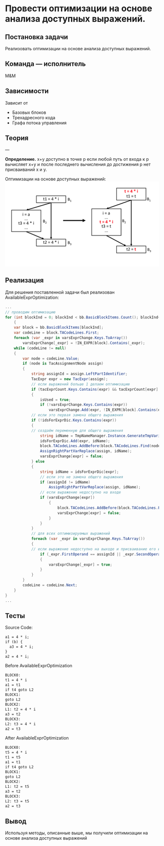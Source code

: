 # Провести оптимизации на основе анализа доступных выражений.

## Постановка задачи
Реализовать оптимизации на основе анализа доступных выражений.
## Команда — исполнитель
M&M

## Зависимости
Зависит от  
- Базовых блоков  
- Трехадресного кода  
- Графа потока управления


## Теория
&mdash;

**Определение.** x+y доступно в точке p если любой путь от входа к p
вычисляет x+y и после последнего вычисления до достижения p нет
присваиваний x и y.

Оптимизации на основе доступных выражений:
![](../images/41-teamM&M.png)

## Реализация

Для решения поставленной задачи был реализован  AvailableExprOptimization:

```csharp
...
// проводим оптимизацию
for (int blockInd = 0; blockInd < bb.BasicBlockItems.Count(); blockInd++)
	{
	var block = bb.BasicBlockItems[blockInd];
	var codeLine = block.TACodeLines.First;
	foreach (var _expr in varsExprChange.Keys.ToArray())
		varsExprChange[_expr] = !IN_EXPR[block].Contains(_expr);
	while (codeLine != null)
	{
		var node = codeLine.Value;
		if (node is TacAssignmentNode assign)
		{
			string assignId = assign.LeftPartIdentifier;
			TacExpr expr = new TacExpr(assign);
			// если выражений больше 1 делаем оптимизацию
			if (tacExprCount.Keys.Contains(expr) && tacExprCount[expr] > 1)
			{
				isUsed = true;
				if (!varsExprChange.Keys.Contains(expr))
					varsExprChange.Add(expr, !IN_EXPR[block].Contains(expr));
			// если это первая замена общего выражения
			if (!idsForExprDic.Keys.Contains(expr))
			{
			// создаём переменную для общего выражения
				string idName = TmpNameManager.Instance.GenerateTmpVariableName();
				idsForExprDic.Add(expr, idName);
				block.TACodeLines.AddBefore(block.TACodeLines.Find(node), expr.CreateAssignNode(idName));
				AssignRightPartVarReplace(assign, idName);
				varsExprChange[expr] = false;
			} else
			{
				string idName = idsForExprDic[expr];
				// если это не замена общего выражения
				if (assignId != idName)
					AssignRightPartVarReplace(assign, idName);
				// если выражение недоступно на входе
				if (varsExprChange[expr])
					{
						block.TACodeLines.AddBefore(block.TACodeLines.Find(node), expr.CreateAssignNode(idName));
						varsExprChange[expr] = false;
					}
				}
			}
			// для всех оптимизируемых выражений
			foreach (var _expr in varsExprChange.Keys.ToArray())
			{
			// если выражение недоступно на выходе и присваивание его изменяет
				if (_expr.FirstOperand == assignId || _expr.SecondOperand == assignId)
				{
					varsExprChange[_expr] = true;
				}
			}
		}
		codeLine = codeLine.Next;
	}
}
...
```

## Тесты

Source Code:
```
a1 = 4 * i; 
if (b) { 
  a3 = 4 * i;
} 
a2 = 4 * i;         
```
Before AvailableExprOptimization

```
BLOCK0:
t1 = 4 * i
a1 = t1
if t4 goto L2
BLOCK1:
goto L2
BLOCK2:
L1: t2 = 4 * i
a3 = t2
BLOCK3:
L2: t3 = 4 * i
a2 = t3
```
After AvailableExprOptimization

```
BLOCK0:
t5 = 4 * i
t1 = t5
a1 = t1
if t4 goto L2
BLOCK1:
goto L2
BLOCK2:
L1: t2 = t5
a3 = t2
BLOCK3:
L2: t3 = t5
a2 = t3
```
## Вывод
Используя методы, описанные выше, мы получили оптимизации на основе анализа доступных выражений
